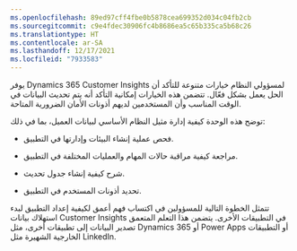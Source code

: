 ```yaml
---
ms.openlocfilehash: 89ed97cff4fbe0b5878cea699352d034c04fb2cb
ms.sourcegitcommit: c9e4fdec30906fc4b8686ea5c65b335ca5b68c26
ms.translationtype: HT
ms.contentlocale: ar-SA
ms.lasthandoff: 12/17/2021
ms.locfileid: "7933583"
---
```

يوفر Dynamics 365 Customer Insights لمسؤولي النظام خيارات متنوعة للتأكد أن الحل يعمل بشكل فعّال. تتضمن هذه الخيارات إمكانية التأكد أنه يتم تحديث البيانات في الوقت المناسب وأن المستخدمين لديهم أذونات الأمان الضرورية المتاحة.

توضح هذه الوحدة كيفية إدارة مثيل النظام الأساسي لبيانات العميل، بما في ذلك:

- فحص عملية إنشاء البيئات وإدارتها في التطبيق.

- مراجعة كيفية مراقبة حالات المهام والعمليات المختلفة في التطبيق.

- شرح كيفية إنشاء جدول تحديث.

- تحديد أذونات المستخدم في التطبيق.

تتمثل الخطوة التالية للمسؤولين في اكتساب فهم أعمق لكيفية إعداد التطبيق لبدء استهلاك بيانات Customer Insights في التطبيقات الأخرى. يتضمن هذا التعلم المتعمق تصدير البيانات إلى تطبيقات أخرى، مثل Dynamics 365 أو Power Apps أو التطبيقات الخارجية الشهيرة مثل LinkedIn.
